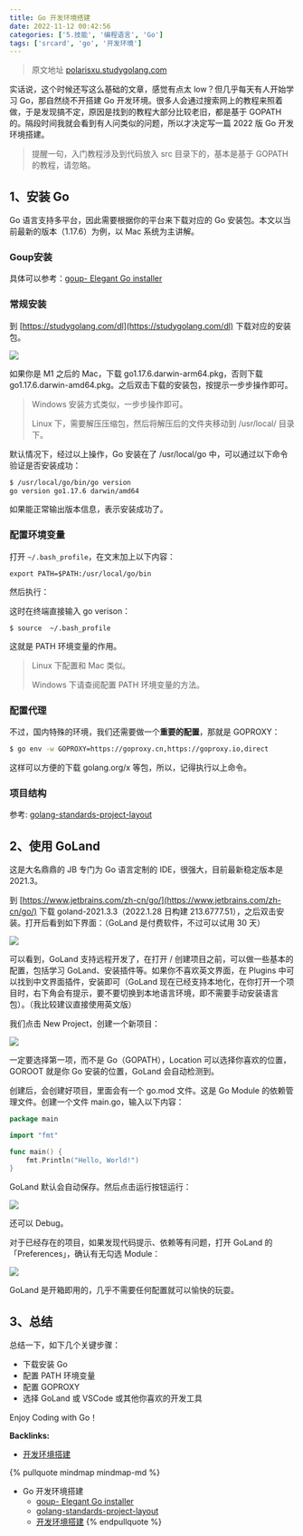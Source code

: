 ```yaml
---
title: Go 开发环境搭建
date: 2022-11-12 00:42:56
categories: ['5.技能', '编程语言', 'Go']
tags: ['srcard', 'go', '开发环境']
---
```


> 原文地址 [polarisxu.studygolang.com](https://polarisxu.studygolang.com/posts/go/2022-dev-env/)

实话说，这个时候还写这么基础的文章，感觉有点太 low？但几乎每天有人开始学习 Go，那自然绕不开搭建 Go 开发环境。很多人会通过搜索网上的教程来照着做，于是发现搞不定，原因是找到的教程大部分比较老旧，都是基于 GOPATH 的。隔段时间我就会看到有人问类似的问题，所以才决定写一篇 2022 版 Go 开发环境搭建。

> 提醒一句，入门教程涉及到代码放入 src 目录下的，基本是基于 GOPATH 的教程，请忽略。
  
  
## 1、安装 Go

Go 语言支持多平台，因此需要根据你的平台来下载对应的 Go 安装包。本文以当前最新的版本（1.17.6）为例，以 Mac 系统为主讲解。
  
  
### Goup安装

具体可以参考：[goup- Elegant Go installer](../2dcb47ff2fb642a377d5e3d0977ac2d2433c94c3)
  
  
### 常规安装

到 [https://studygolang.com/dl](https://studygolang.com/dl) 下载对应的安装包。

![](https://polarisxu.studygolang.com/posts/go/imgs/go-install01.png)

如果你是 M1 之后的 Mac，下载 go1.17.6.darwin-arm64.pkg，否则下载 go1.17.6.darwin-amd64.pkg。之后双击下载的安装包，按提示一步步操作即可。

> Windows 安装方式类似，一步步操作即可。
> 
> Linux 下，需要解压压缩包，然后将解压后的文件夹移动到 /usr/local/ 目录下。

默认情况下，经过以上操作，Go 安装在了 /usr/local/go 中，可以通过以下命令验证是否安装成功：

```sh
$ /usr/local/go/bin/go version
go version go1.17.6 darwin/amd64
```

如果能正常输出版本信息，表示安装成功了。
  
  
### 配置环境变量

打开 `~/.bash_profile`，在文末加上以下内容：

```
export PATH=$PATH:/usr/local/go/bin
```

然后执行：

这时在终端直接输入 go verison：

```
$ source  ~/.bash_profile
```

这就是 PATH 环境变量的作用。

> Linux 下配置和 Mac 类似。
> 
> Windows 下请查阅配置 PATH 环境变量的方法。
  
  
### 配置代理

  
不过，国内特殊的环境，我们还需要做一个**重要的配置**，那就是 GOPROXY：
  
```sh
$ go env -w GOPROXY=https://goproxy.cn,https://goproxy.io,direct
```
<!--SR:!2022-11-14,3,250-->

这样可以方便的下载 golang.org/x 等包，所以，记得执行以上命令。
  
  
### 项目结构

参考: [golang-standards-project-layout](../3de1de79eef0fa4c3dcd191d3471dba7c6c9d782)
  
  
## 2、使用 GoLand

这是大名鼎鼎的 JB 专门为 Go 语言定制的 IDE，很强大，目前最新稳定版本是 2021.3。

到 [https://www.jetbrains.com/zh-cn/go/](https://www.jetbrains.com/zh-cn/go/) 下载 goland-2021.3.3（2022.1.28 日构建 213.6777.51），之后双击安装。打开后看到如下界面：（GoLand 是付费软件，不过可以试用 30 天）

![](https://polarisxu.studygolang.com/posts/go/imgs/go-install02.png)

可以看到，GoLand 支持远程开发了，在打开 / 创建项目之前，可以做一些基本的配置，包括学习 GoLand、安装插件等。如果你不喜欢英文界面，在 Plugins 中可以找到中文界面插件，安装即可（GoLand 现在已经支持本地化，在你打开一个项目时，右下角会有提示，要不要切换到本地语言环境，即不需要手动安装语言包）。（我比较建议直接使用英文版）

我们点击 New Project，创建一个新项目：

![](https://polarisxu.studygolang.com/posts/go/imgs/go-install03.png)

一定要选择第一项，而不是 Go（GOPATH），Location 可以选择你喜欢的位置，GOROOT 就是你 Go 安装的位置，GoLand 会自动检测到。

创建后，会创建好项目，里面会有一个 go.mod 文件。这是 Go Module 的依赖管理文件。创建一个文件 main.go，输入以下内容：

```go
package main

import "fmt"

func main() {
    fmt.Println("Hello, World!")
}
```

GoLand 默认会自动保存。然后点击运行按钮运行：

![](https://polarisxu.studygolang.com/posts/go/imgs/go-install04.png)

还可以 Debug。

对于已经存在的项目，如果发现代码提示、依赖等有问题，打开 GoLand 的「Preferences」，确认有无勾选 Module：
  
![](https://polarisxu.studygolang.com/posts/go/imgs/go-install05.png)
<!--SR:!2022-11-14,3,250-->

GoLand 是开箱即用的，几乎不需要任何配置就可以愉快的玩耍。
  
  
## 3、总结

总结一下，如下几个关键步骤：

*   下载安装 Go
*   配置 PATH 环境变量
*   配置 GOPROXY
*   选择 GoLand 或 VSCode 或其他你喜欢的开发工具

Enjoy Coding with Go！

**Backlinks:**

- [开发环境搭建](../bd87468c61dcf8225663c6dfb8f94d59a17e17b7)

{% pullquote mindmap mindmap-md %}
- Go 开发环境搭建
  - [goup- Elegant Go installer](../2dcb47ff2fb642a377d5e3d0977ac2d2433c94c3)
  - [golang-standards-project-layout](../3de1de79eef0fa4c3dcd191d3471dba7c6c9d782)
  - [开发环境搭建](../bd87468c61dcf8225663c6dfb8f94d59a17e17b7)
{% endpullquote %}